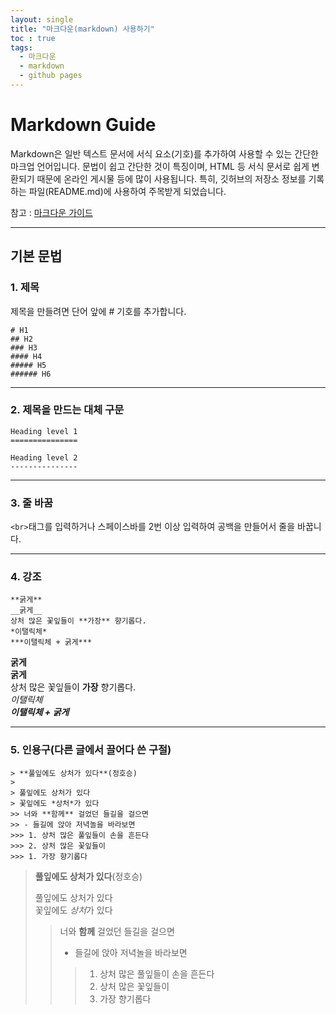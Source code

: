 ```yaml
---
layout: single
title: "마크다운(markdown) 사용하기"
toc : true
tags:
  - 마크다운
  - markdown
  - github pages
---
```


Markdown Guide
===

Markdown은 일반 텍스트 문서에 서식 요소(기호)를 추가하여 사용할 수 있는 간단한 마크업 언어입니다. 문법이 쉽고 간단한 것이 특징이며, HTML 등 서식 문서로 쉽게 변환되기 때문에 온라인 게시물 등에 많이 사용됩니다. 특히, 깃허브의 저장소 정보를 기록하는 파일(README.md)에 사용하여 주목받게 되었습니다.

참고 : [마크다운 가이드](https://www.markdownguide.org/)
***

## 기본 문법

### 1. 제목

제목을 만들려면 단어 앞에 # 기호를 추가합니다.  

```
# H1
## H2
### H3
#### H4
##### H5
###### H6
```
***  

### 2. 제목을 만드는 대체 구문

```
Heading level 1
===============

Heading level 2
---------------
```
***  

### 3. 줄 바꿈

```<br>```태그를 입력하거나 스페이스바를 2번 이상 입력하여 공백을 만들어서 줄을 바꿉니다.

***

### 4. 강조

```
**굵게**
__굵게__ 
상처 많은 꽃잎들이 **가장** 향기롭다.
*이탤릭체*
***이탤릭체 + 굵게***
```

**굵게**  
__굵게__   
상처 많은 꽃잎들이 **가장** 향기롭다.    
*이탤릭체*  
***이탤릭체 + 굵게***  
  
***  

### 5. 인용구(다른 글에서 끌어다 쓴 구절)    

```
> **풀잎에도 상처가 있다**(정호승)
>  
> 풀잎에도 상처가 있다  
> 꽃잎에도 *상처*가 있다  
>> 너와 **함께** 걸었던 들길을 걸으면  
>> - 들길에 앉아 저녁놀을 바라보면  
>>> 1. 상처 많은 풀잎들이 손을 흔든다  
>>> 2. 상처 많은 꽃잎들이  
>>> 1. 가장 향기롭다
```

> **풀잎에도 상처가 있다**(정호승)
>  
> 풀잎에도 상처가 있다  
> 꽃잎에도 *상처*가 있다  
>> 너와 **함께** 걸었던 들길을 걸으면  
>> - 들길에 앉아 저녁놀을 바라보면  
>>> 1. 상처 많은 풀잎들이 손을 흔든다  
>>> 2. 상처 많은 꽃잎들이  
>>> 1. 가장 향기롭다

